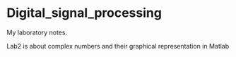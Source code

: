 # Digital_signal_processing
My laboratory notes.

Lab2 is about complex numbers and their graphical representation in Matlab

